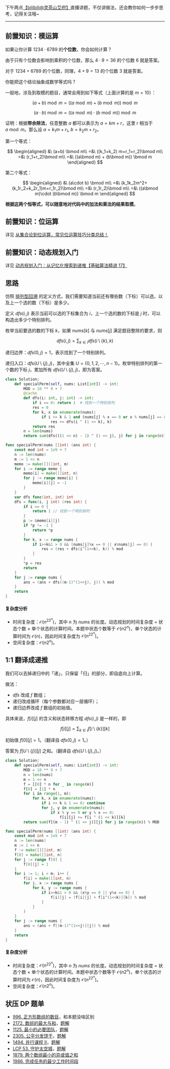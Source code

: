 下午两点[【biIibiIi@灵茶山艾府】](https://space.bilibili.com/206214)直播讲题，不仅讲做法，还会教你如何一步步思考，记得关注哦~

---

## 前置知识：模运算

如果让你计算 $1234\cdot 6789$ 的**个位数**，你会如何计算？

由于只有个位数会影响到乘积的个位数，那么 $4\cdot 9=36$ 的个位数 $6$ 就是答案。

对于 $1234+6789$ 的个位数，同理，$4+9=13$ 的个位数 $3$ 就是答案。

你能把这个结论抽象成数学等式吗？

一般地，涉及到取模的题目，通常会用到如下等式（上面计算的是 $m=10$）：

$$
(a+b)\bmod m = ((a\bmod m) + (b\bmod m)) \bmod m
$$

$$
(a\cdot b) \bmod m=((a\bmod m)\cdot  (b\bmod m)) \bmod m
$$

证明：根据**带余除法**，任意整数 $a$ 都可以表示为 $a=km+r$，这里 $r$ 相当于 $a\bmod m$。那么设 $a=k_1m+r_1,\ b=k_2m+r_2$。

第一个等式：

$$
\begin{aligned}
&\ (a+b) \bmod m\\
=&\ ((k_1+k_2) m+r_1+r_2)\bmod m\\
=&\ (r_1+r_2)\bmod m\\
=&\ ((a\bmod m) + (b\bmod m)) \bmod m
\end{aligned}
$$

第二个等式：

$$
\begin{aligned}
&\ (a\cdot b) \bmod m\\
=&\ (k_1k_2m^2+(k_1r_2+k_2r_1)m+r_1r_2)\bmod m\\
=&\ (r_1r_2)\bmod m\\
=&\ ((a\bmod m)\cdot  (b\bmod m)) \bmod m
\end{aligned}
$$

**根据这两个恒等式，可以随意地对代码中的加法和乘法的结果取模**。

## 前置知识：位运算

详见 [从集合论到位运算，常见位运算技巧分类总结！](https://leetcode.cn/circle/discuss/CaOJ45/)

## 前置知识：动态规划入门

详见 [动态规划入门：从记忆化搜索到递推【基础算法精讲 17】](https://www.bilibili.com/video/BV1Xj411K7oF/)

## 思路

仿照 [排列型回溯](https://www.bilibili.com/video/BV1mY411D7f6/) 的定义方式，我们需要知道当前还有哪些数（下标）可以选，以及上一个选的数（下标）是多少。

定义 $\textit{dfs}(i,j)$ 表示当前可以选的下标集合为 $i$，上一个选的数的下标是 $j$ 时，可以构造出多少个特别排列。

枚举当前要选的数的下标 $k$，如果 $\textit{nums}[k]$ 与 $\textit{nums}[j]$ 满足题目整除的要求，则

$$
\textit{dfs}(i,j) = \sum_{k\in i} \textit{dfs}(i\setminus \{k\},k)
$$

递归边界：$\textit{dfs}(0,j) = 1$，表示找到了一个特别排列。

递归入口：$\textit{dfs}(U\setminus \{j\},j)$，其中全集 $U=\{0,1,2,\cdots,n-1\}$。枚举特别排列的第一个数的下标 $j$，累加所有 $\textit{dfs}(U\setminus \{j\},j)$，即为答案。

```py [sol-Python3]
class Solution:
    def specialPerm(self, nums: List[int]) -> int:
        MOD = 10 ** 9 + 7
        @cache
        def dfs(i: int, j: int) -> int:
            if i == 0: return 1  # 找到一个特别排列
            res = 0
            for k, x in enumerate(nums):
                if i >> k & 1 and (nums[j] % x == 0 or x % nums[j] == 0):
                    res += dfs(i ^ (1 << k), k)
            return res
        n = len(nums)
        return sum(dfs(((1 << n) - 1) ^ (1 << j), j) for j in range(n)) % MOD
```

```go [sol-Go]
func specialPerm(nums []int) (ans int) {
	const mod int = 1e9 + 7
	n := len(nums)
	m := 1 << n
	memo := make([][]int, m)
	for i := range memo {
		memo[i] = make([]int, n)
		for j := range memo[i] {
			memo[i][j] = -1
		}
	}
	var dfs func(int, int) int
	dfs = func(i, j int) (res int) {
		if i == 0 {
			return 1 // 找到一个特别排列
		}
		p := &memo[i][j]
		if *p != -1 {
			return *p
		}
		for k, x := range nums {
			if i>>k&1 > 0 && (nums[j]%x == 0 || x%nums[j] == 0) {
				res = (res + dfs(i^(1<<k), k)) % mod
			}
		}
		*p = res
		return
	}
	for j := range nums {
		ans = (ans + dfs((m-1)^(1<<j), j)) % mod
	}
	return
}
```

#### 复杂度分析

- 时间复杂度：$\mathcal{O}(n^22^n)$，其中 $n$ 为 $\textit{nums}$ 的长度。动态规划的时间复杂度 $=$ 状态个数 $\times$ 单个状态的计算时间。本题中状态个数等于 $\mathcal{O}(n2^n)$，单个状态的计算时间为 $\mathcal{O}(n)$，因此时间复杂度为 $\mathcal{O}(n^22^n)$。
- 空间复杂度：$\mathcal{O}(n2^n)$。

## 1:1 翻译成递推

我们可以去掉递归中的「递」，只保留「归」的部分，即自底向上计算。

做法：

- $\textit{dfs}$ 改成 $f$ 数组；
- 递归改成循环（每个参数都对应一层循环）；
- 递归边界改成 $f$ 数组的初始值。

具体来说，$f[i][j]$ 的含义和状态转移方程 $\textit{dfs}(i,j)$ 是一样的，即

$$
f[i][j] =\sum_{k\in i} f[i\setminus \{k\}][k]
$$

初始值 $f[0][j]=1$。（翻译自 $\textit{dfs}(0,j)=1$。）

答案为 $f[U\setminus \{j\}][j]$ 之和。（翻译自 $\textit{dfs}(U\setminus \{j\},j)$。）

```py [sol-Python3]
class Solution:
    def specialPerm(self, nums: List[int]) -> int:
        MOD = 10 ** 9 + 7
        n = len(nums)
        m = 1 << n
        f = [[0] * n for _ in range(m)]
        f[0] = [1] * n
        for i in range(1, m):
            for k, x in enumerate(nums):
                if i >> k & 1 == 0: continue
                for j, y in enumerate(nums):
                    if x % y == 0 or y % x == 0:
                        f[i][j] += f[i ^ (1 << k)][k]
        return sum(f[(m - 1) ^ (1 << j)][j] for j in range(n)) % MOD
```

```go [sol-Go]
func specialPerm(nums []int) (ans int) {
	const mod int = 1e9 + 7
	n := len(nums)
	m := 1 << n
	f := make([][]int, m)
	f[0] = make([]int, n)
	for j := range f[0] {
		f[0][j] = 1
	}
	for i := 1; i < m; i++ {
		f[i] = make([]int, n)
		for j, x := range nums {
			for k, y := range nums {
				if i>>k&1 > 0 && (x%y == 0 || y%x == 0) {
					f[i][j] = (f[i][j] + f[i^(1<<k)][k]) % mod
				}
			}
		}
	}
	for j := range nums {
		ans = (ans + f[(m-1)^(1<<j)][j]) % mod
	}
	return
}
```

#### 复杂度分析

- 时间复杂度：$\mathcal{O}(n^22^n)$，其中 $n$ 为 $\textit{nums}$ 的长度。动态规划的时间复杂度 $=$ 状态个数 $\times$ 单个状态的计算时间。本题中状态个数等于 $\mathcal{O}(n2^n)$，单个状态的计算时间为 $\mathcal{O}(n)$，因此时间复杂度为 $\mathcal{O}(n^22^n)$。
- 空间复杂度：$\mathcal{O}(n2^n)$。

## 状压 DP 题单

- [996. 正方形数组的数目](https://leetcode.cn/problems/number-of-squareful-arrays/)，和本题没啥区别
- [2172. 数组的最大与和](https://leetcode.cn/problems/maximum-and-sum-of-array/)，[题解](https://leetcode.cn/problems/maximum-and-sum-of-array/solution/zhuang-tai-ya-suo-dp-by-endlesscheng-5eqn/)
- [1125. 最小的必要团队](https://leetcode.cn/problems/smallest-sufficient-team/)，[题解](https://leetcode.cn/problems/smallest-sufficient-team/solution/zhuang-ya-0-1-bei-bao-cha-biao-fa-vs-shu-qode/)
- [2305. 公平分发饼干](https://leetcode.cn/problems/fair-distribution-of-cookies/)，[题解](https://leetcode.cn/problems/fair-distribution-of-cookies/solution/by-endlesscheng-80ao/)
- [1494. 并行课程 II](https://leetcode.cn/problems/parallel-courses-ii/)，[题解](https://leetcode.cn/problems/parallel-courses-ii/solution/zi-ji-zhuang-ya-dpcong-ji-yi-hua-sou-suo-oxwd/)
- [LCP 53. 守护太空城](https://leetcode.cn/problems/EJvmW4/)，[题解](https://leetcode.cn/problems/EJvmW4/solution/by-endlesscheng-pk2q/)
- [1879. 两个数组最小的异或值之和](https://leetcode.cn/problems/minimum-xor-sum-of-two-arrays/)
- [1986. 完成任务的最少工作时间段](https://leetcode.cn/problems/minimum-number-of-work-sessions-to-finish-the-tasks/)
